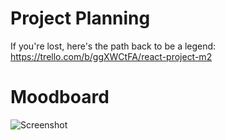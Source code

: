 # Project Planning

If you're lost, here's the path back to be a legend: 
https://trello.com/b/ggXWCtFA/react-project-m2

# Moodboard

![Screenshot](lavatory-legends-moodboard.png)
